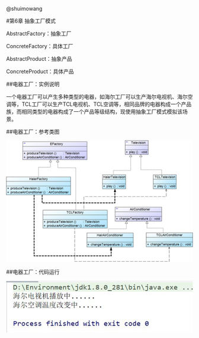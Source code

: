 @shuimowang

#第6章 抽象工厂模式

AbstractFactory：抽象工厂

ConcreteFactory：具体工厂

AbstractProduct：抽象产品

ConcreteProduct：具体产品

##电器工厂：实例说明

  一个电器工厂可以产生多种类型的电器，如海尔工厂可以生产海尔电视机、海尔空调等，TCL工厂可以生产TCL电视机、TCL空调等，相同品牌的电器构成一个产品族，而相同类型的电器构成了一个产品等级结构，现使用抽象工厂模式模拟该场景。

##电器工厂：参考类图

![Image text](https://github.com/shuimowang/shejimoshi/blob/main/Picture/abstractfactor1.jpg)

##电器工厂：代码运行

![Image text](https://github.com/shuimowang/shejimoshi/blob/main/Picture/abstractfactor2.jpg)
